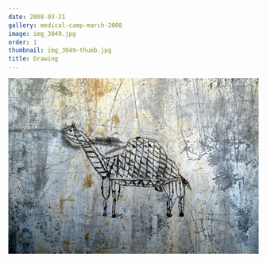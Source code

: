 ```yaml
---
date: 2008-03-21
gallery: medical-camp-march-2008
image: img_3049.jpg
order: 1
thumbnail: img_3049-thumb.jpg
title: Drawing
---
```


![Drawing](./img_3049.jpg)